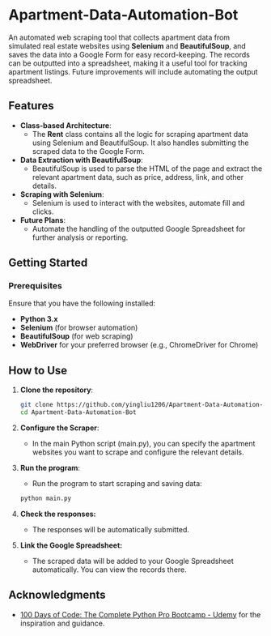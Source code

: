 # Apartment-Data-Automation-Bot

An automated web scraping tool that collects apartment data from simulated real estate websites using **Selenium** and **BeautifulSoup**, and saves the data into a Google Form for easy record-keeping. The records can be outputted into a spreadsheet, making it a useful tool for tracking apartment listings. Future improvements will include automating the output spreadsheet.

## Features

- **Class-based Architecture**:
   - The **Rent** class contains all the logic for scraping apartment data using Selenium and BeautifulSoup. It also handles submitting the scraped data to the Google Form.
- **Data Extraction with BeautifulSoup**:
   - BeautifulSoup is used to parse the HTML of the page and extract the relevant apartment data, such as price, address, link, and other details.
- **Scraping with Selenium**:
   - Selenium is used to interact with the websites, automate fill and clicks.
- **Future Plans**:
   - Automate the handling of the outputted Google Spreadsheet for further analysis or reporting.

## Getting Started

### Prerequisites

Ensure that you have the following installed:

- **Python 3.x**
- **Selenium** (for browser automation)
- **BeautifulSoup** (for web scraping)
- **WebDriver** for your preferred browser (e.g., ChromeDriver for Chrome)

## How to Use

1. **Clone the repository**:
   ```bash
   git clone https://github.com/yingliu1206/Apartment-Data-Automation-Bot.git
   cd Apartment-Data-Automation-Bot
   ```
   
2. **Configure the Scraper**:
   - In the main Python script (main.py), you can specify the apartment websites you want to scrape and configure the relevant details. 


3. **Run the program**:
   - Run the program to start scraping and saving data:

   ```bash
   python main.py
   ```

4. **Check the responses:**
   - The responses will be automatically submitted.


5. **Link the Google Spreadsheet:**
   - The scraped data will be added to your Google Spreadsheet automatically. You can view the records there.

   
## Acknowledgments
- [100 Days of Code: The Complete Python Pro Bootcamp - Udemy](https://www.udemy.com/course/100-days-of-code) for the inspiration and guidance.
